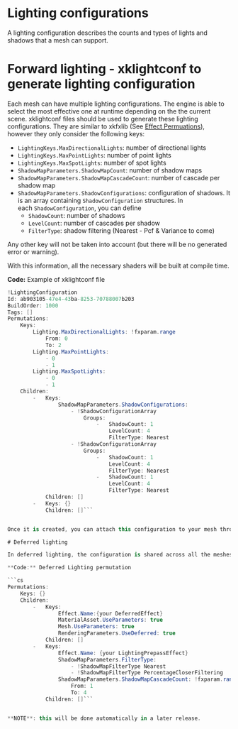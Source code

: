 # Lighting configurations

A lighting configuration describes the counts and types of lights and shadows that a mesh can support.

# Forward lighting - xklightconf to generate lighting configuration

Each mesh can have multiple lighting configurations. The engine is able to select the most effective one at runtime depending on the the current scene. xklightconf files should be used to generate these lighting configurations. They are similar to xkfxlib (See [Effect Permuations](effect-permutations.md)), however they only consider the following keys:

- `LightingKeys.MaxDirectionalLights`: number of directional lights
- `LightingKeys.MaxPointLights`: number of point lights
- `LightingKeys.MaxSpotLights`: number of spot lights
- `ShadowMapParameters.ShadowMapCount`: number of shadow maps
- `ShadowMapParameters.ShadowMapCascadeCount`: number of cascade per shadow map
- `ShadowMapParameters.ShadowConfigurations`: configuration of shadows. It is an array containing `ShadowConfiguration` structures. In each `ShadowConfiguration`, you can define
  - `ShadowCount`: number of shadows
  - `LevelCount`: number of cascades per shadow
  - `FilterType`: shadow filtering (Nearest - Pcf & Variance to come)

Any other key will not be taken into account (but there will be no generated error or warning).

With this information, all the necessary shaders will be built at compile time.

**Code:** Example of xklightconf file

```cs
!LightingConfiguration
Id: ab903105-47e4-43ba-8253-70788007b203
BuildOrder: 1000
Tags: []
Permutations:
    Keys:
        Lighting.MaxDirectionalLights: !fxparam.range
            From: 0
            To: 2
        Lighting.MaxPointLights:
            - 0
            - 1
        Lighting.MaxSpotLights:
            - 0
            - 1
    Children:
        -   Keys:
                ShadowMapParameters.ShadowConfigurations:
                    - !ShadowConfigurationArray
                        Groups:
                            -   ShadowCount: 1
                                LevelCount: 4
                                FilterType: Nearest
                    - !ShadowConfigurationArray
                        Groups:
                            -   ShadowCount: 1
                                LevelCount: 4
                                FilterType: Nearest
                            -   ShadowCount: 1
                                LevelCount: 4
                                FilterType: Nearest
            Children: []
        -   Keys: {}
            Children: []```


Once it is created, you can attach this configuration to your mesh through the `LightingParameters` field. Since it is an asset, you can share configurations with multiple meshes.

# Deferred lighting

In deferred lighting, the configuration is shared across all the meshes. In fact deferred lighting needs some predefined shaders. Please add this permutation to your **xkfxlib**.

**Code:** Deferred Lighting permutation

```cs
Permutations:
    Keys: {}
    Children:
        -   Keys:
                Effect.Name:{your DeferredEffect}
                MaterialAsset.UseParameters: true
                Mesh.UseParameters: true
                RenderingParameters.UseDeferred: true
            Children: []
        -   Keys:
                Effect.Name: {your LightingPrepassEffect}
                ShadowMapParameters.FilterType:
                    - !ShadowMapFilterType Nearest
                    - !ShadowMapFilterType PercentageCloserFiltering
                ShadowMapParameters.ShadowMapCascadeCount: !fxparam.range
                    From: 1
                    To: 4
            Children: []```


**NOTE**: this will be done automatically in a later release.

